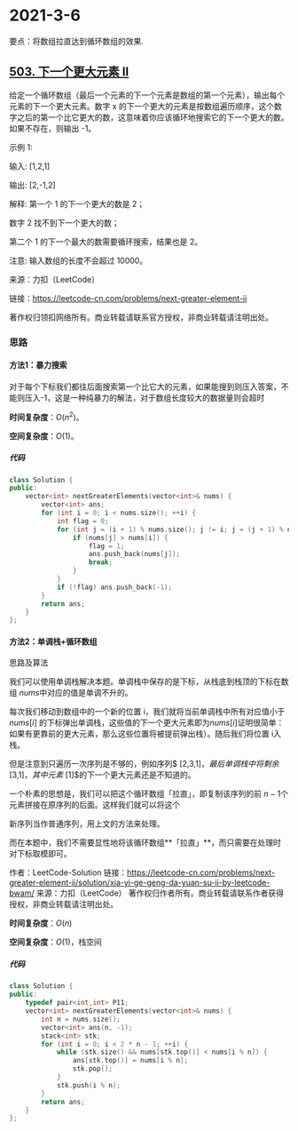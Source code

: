 # 2021-3-6

要点：将数组拉直达到循环数组的效果.

## [503. 下一个更大元素 II](https://leetcode-cn.com/problems/next-greater-element-ii/)

给定一个循环数组（最后一个元素的下一个元素是数组的第一个元素），输出每个元素的下一个更大元素。数字 x 的下一个更大的元素是按数组遍历顺序，这个数字之后的第一个比它更大的数，这意味着你应该循环地搜索它的下一个更大的数。如果不存在，则输出 -1。

示例 1:

输入: [1,2,1]

输出: [2,-1,2]

解释: 第一个 1 的下一个更大的数是 2；

数字 2 找不到下一个更大的数； 

第二个 1 的下一个最大的数需要循环搜索，结果也是 2。

注意: 输入数组的长度不会超过 10000。

来源：力扣（LeetCode）

链接：https://leetcode-cn.com/problems/next-greater-element-ii

著作权归领扣网络所有。商业转载请联系官方授权，非商业转载请注明出处。



### 思路

#### 方法1：暴力搜索

对于每个下标我们都往后面搜索第一个比它大的元素，如果能搜到则压入答案，不能则压入-1，这是一种纯暴力的解法，对于数组长度较大的数据量则会超时



**时间复杂度**：$O(n^2)$。

**空间复杂度**：$O(1)$。

##### 代码

```cpp
class Solution {
public:
    vector<int> nextGreaterElements(vector<int>& nums) {
        vector<int> ans;
        for (int i = 0; i < nums.size(); ++i) {
            int flag = 0;
            for (int j = (i + 1) % nums.size(); j != i; j = (j + 1) % nums.size()) {
                if (nums[j] > nums[i]) {
                    flag = 1;
                    ans.push_back(nums[j]);
                    break;
                } 
            }
            if (!flag) ans.push_back(-1);
        }
        return ans;
    }
};
```



#### 方法2：单调栈+循环数组

思路及算法

我们可以使用单调栈解决本题。单调栈中保存的是下标，从栈底到栈顶的下标在数组 $\textit{nums}$中对应的值是单调不升的。

每次我们移动到数组中的一个新的位置 i，我们就将当前单调栈中所有对应值小于$\textit{nums}[i]$ 的下标弹出单调栈，这些值的下一个更大元素即为$\textit{nums}[i]$证明很简单：如果有更靠前的更大元素，那么这些位置将被提前弹出栈）。随后我们将位置 i入栈。

但是注意到只遍历一次序列是不够的，例如序列$ [2,3,1]$，最后单调栈中将剩余$ [3,1]$，其中元素$ [1]$的下一个更大元素还是不知道的。

一个朴素的思想是，我们可以把这个循环数组「拉直」，即复制该序列的前 $n-1$个元素拼接在原序列的后面。这样我们就可以将这个

新序列当作普通序列，用上文的方法来处理。

而在本题中，我们不需要显性地将该循环数组**「拉直」**，而只需要在处理时对下标取模即可。

作者：LeetCode-Solution
链接：https://leetcode-cn.com/problems/next-greater-element-ii/solution/xia-yi-ge-geng-da-yuan-su-ii-by-leetcode-bwam/
来源：力扣（LeetCode）
著作权归作者所有。商业转载请联系作者获得授权，非商业转载请注明出处。



**时间复杂度**：$O(n)$

**空间复杂度**：$O(1)$，栈空间

##### 代码

```cpp
class Solution {
public:
    typedef pair<int,int> P11;
    vector<int> nextGreaterElements(vector<int>& nums) {
        int n = nums.size();
        vector<int> ans(n, -1);
        stack<int> stk;
        for (int i = 0; i < 2 * n - 1; ++i) {
            while (stk.size() && nums[stk.top()] < nums[i % n]) {
                ans[stk.top()] = nums[i % n];
                stk.pop();
            }
            stk.push(i % n);
        }
        return ans;
    }
};
```

